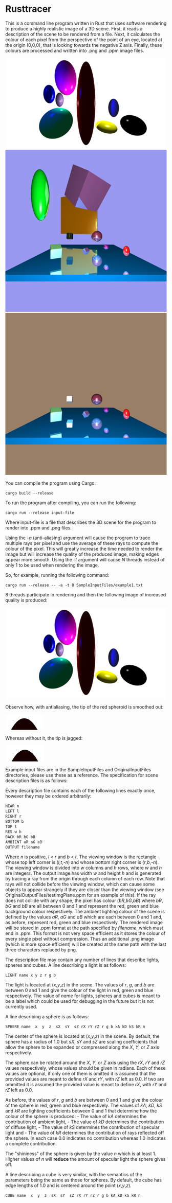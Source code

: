 # Rusttracer
This is a command line program written in Rust that uses software rendering to produce
a highly realistic image of a 3D scene.
First, it reads a description of the scene to be rendered from a file.
Next, it calculates the colour of each pixel from the perspective of the point of an 
eye, located at the origin (0,0,0), that is looking towards the negative Z axis.
Finally, these colours are processed and written into .png and .ppm image files.

![Example rendered image](SampleOutputFiles/example1.png)
![Example rendered image](SampleOutputFiles/example2.png)
![Example rendered image](SampleOutputFiles/example3.png)

You can compile the program using Cargo: 

    cargo build --release

To run the program after compiling, you can run the following:

    cargo run --release input-file 

Where input-file is a file that describes the 3D scene for the program to render into .ppm and .png files. 

Using the *-a* (anti-aliasing) argument will cause the program to trace multiple rays per pixel and use the average of these rays to compute the colour of the pixel. 
This will greatly increase the time needed to render the image but will increase the quality of the produced image, making edges appear more smooth.
Using the *-t* <N> argument will cause *N* threads instead of only 1 to be used when rendering the image.

So, for example, running the following command:

	cargo run --release -- -a -t 8 SampleInputFiles/example1.txt

8 threads participate in rendering and then the following image of increased quality is produced: 

![Example rendered image](SampleOutputFiles/antialiased_example1.png)

Observe how, with antialiasing, the tip of the red spheroid is smoothed out:

![Smooth tip of spheroid](smooth.jpg)

Whereas without it, the tip is jagged:

![Jagged tip of spheroid](jaggies.jpg)

Example input files are in the SampleInputFiles and OriginalInputFiles directories,
please use these as a reference.
The specification for scene description files is as follows:

Every description file contains each of the following lines exactly once, however they may be ordered arbitrarily: 

	NEAR n
	LEFT l
	RIGHT r
	BOTTOM b
	TOP t
    RES w h
	BACK bR bG bB
    AMBIENT aR aG aB
	OUTPUT filename

Where *n* is positive, *l* < *r* and *b* < *t*.
The viewing window is the rectangle whose top left corner is (*l*,*t*,*-n*) and whose bottom right corner is (*r*,*b*,*-n*).
The viewing window is divided into *w* columns and *h* rows,
where *w* and *h* are integers.
The output image has width *w* and height *h* and is generated by tracing a ray from the origin through each column of each row.
Note that rays will not collide before the viewing window, which 
can cause some objects to appear strangely if they are closer than the viewing window (see OriginalOutputFiles/testImgPlane.ppm for an example of this).
If the ray does not collide with any shape, the pixel has colour (*bR*,*bG*,*bB*) where *bR*, *bG* and *bB* are all between 0 and 1 and represent the red, green and blue background colour respectively.
The ambient lighting colour of the scene is defined by the values *aR*, *aG* and *aB* which are each between 
0 and 1 and, as before, represent red, green and blue respectively.
The rendered image will be stored in .ppm format at the path specified by *filename*, which must end in .ppm. 
This format is not very space efficient as it stores the colour of every single pixel without compression.
Thus an additional .png image (which is more space efficient) will be created at the same path with the last three characters replaced by png.

The description file may contain any number of lines that describe lights, spheres and cubes.
A line describing a light is as follows:

	LIGHT name x y z r g b 

The light is located at (*x*,*y*,*z*) in the scene. The values of *r*, *g*, and *b*
are between 0 and 1 and give the colour of the light in red, green and blue respectively. The value of *name* for lights, spheres and cubes is meant to be a label which could be used for debugging in the future but it is not currently used.

A line describing a sphere is as follows:

	SPHERE name  x  y  z  sX  sY  sZ rX rY rZ r g b kA kD kS kR n

The center of the sphere is located at (*x*,*y*,*z*) in the scene. By default, the sphere has a radius of 1.0
but *sX*, *sY* and *sZ* are scaling coefficients that allow the sphere to be expanded or compressed 
along the *X*, *Y*, or *Z* axis respectively.

The sphere can be rotated around the *X*, *Y*, or *Z* axis using the *rX*, *rY* and *rZ* values 
respectively, whose values should be given in radians. 
Each of these values are optional, if only one of them is omitted it is assumed that the provided values are meant to define *rX* and *rY*, with *rZ* left as 0.0. If two are ommitted it is assumed the provided value is meant to define *rX*, with *rY* and *rZ* left as 0.0.

As before, the values of *r*, *g* and *b* are between 0 and 1 and give the colour of the sphere in red, green and blue respectively. The values of *kA*, *kD*, *kS* and *kR* are lighting coefficients between 0 and 1 
that determine how the colour of the sphere is produced:
	- The value of *kA* determines the contribution of ambient light, 
	- The value of *kD* determines the contribution of diffuse light,
	- The value of *kS* determines the contribution of specular light and
	- The value of *kR* determines the contribution of rays reflected off the sphere.
In each case 0.0 indicates no contribution whereas 1.0 indicates a complete contribution.

The "shininess" of the sphere is given by the value *n* which is at least 1. Higher values of *n* will **reduce** the amount of specular light the sphere gives off.
	
A line describing a cube is very similar, with the semantics of the parameters being the same 
as those for spheres. By default, the cube has edge lengths of 1.0 and is centered around the 
point (*x*,*y*,*z*).
	
	CUBE name  x  y  z  sX  sY  sZ rX rY rZ r g b kA kD kS kR n


	